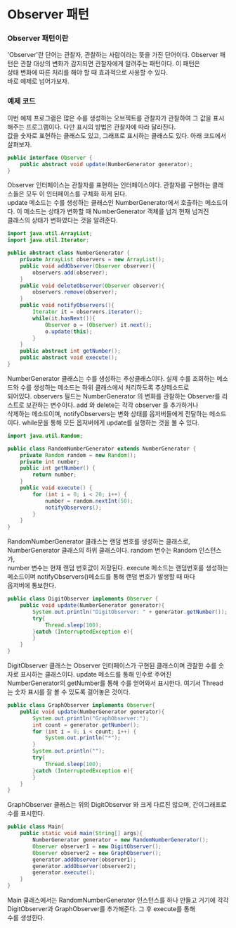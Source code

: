 # Observer 패턴

### Observer 패턴이란
'Observer'란 단어는 관찰자, 관찰하는 사람이라는 뜻을 가진 단어이다. Observer 패턴은 관찰 대상의 변화가 감지되면 관찰자에게 알려주는 패턴이다. 이 패턴은\
상태 변화에 따른 처리를 해야 할 때 효과적으로 사용할 수 있다.\
바로 예제로 넘어가보자.

### 예제 코드
이번 예제 프로그램은 많은 수를 생성하는 오브젝트를 관찰자가 관찰하여 그 값을 표시해주는 프로그램이다. 다만 표시의 방법은 관찰자에 따라 달라진다.\
값을 숫자로 표현하는 클래스도 있고, 그래프로 표시하는 클래스도 있다. 아래 코드에서 살펴보자.

```java
public interface Observer {
    public abstract void update(NumberGenerator generator);
}
```
Observer 인터페이스는 관찰자를 표현하는 인터페이스이다. 관찰자를 구현하는 클래스들은 모두 이 인터페이스를 구체화 하게 된다.\
update 메소드는 수를 생성하는 클래스인 NumberGenerator에서 호출하는 메소드이다. 이 메소드는 상태가 변화할 때 NumberGenerator 객체를 넘겨 현재 넘겨진\
클래스의 상태가 변하였다는 것을 알려준다.

```java
import java.util.ArrayList;
import java.util.Iterator;

public abstract class NumberGenerator {
    private ArrayList observers = new ArrayList();
    public void addObserver(Observer observer){
        observers.add(observer);
    }
    public void deleteObserver(Observer observer){
        observers.remove(observer);
    }
    public void notifyObservers(){
        Iterator it = observers.iterator();
        while(it.hasNext()){
            Observer o = (Observer) it.next();
            o.update(this);
        }
    }
    public abstract int getNumber();
    public abstract void execute();
}
```
NumberGenerator 클래스는 수를 생성하는 추상클래스이다. 실제 수를 조회하는 메소드와 수를 생성하는 메소드는 하위 클래스에서 처리하도록 추상메소드로\
되어있다. observers 필드는 NumberGenerator 의 변화를 관찰하는 Observer를 리스트로 보관하는 변수이다. add 와 delete는 각각 observer 를 추가하거나\
삭제하는 메소드이며, notifyObservers는 변화 상태를 옵저버들에게 전달하는 메소드이다. while문을 통해 모든 옵저버에게 update를 실행하는 것을 볼 수 있다.

```java
import java.util.Random;

public class RandomNumberGenerator extends NumberGenerator {
    private Random random = new Random();
    private int number;
    public int getNumber() {
        return number;
    }
    public void execute() {
        for (int i = 0; i < 20; i++) {
            number = random.nextInt(50);
            notifyObservers();
        }
    }
}
```
RandomNumberGenerator 클래스는 랜덤 번호를 생성하는 클래스로, NumberGenerator 클래스의 하위 클래스이다. random 변수는 Random 인스턴스가, \
number 변수는 현재 랜덤 번호값이 저장된다. execute 메소드는 랜덤번호를 생성하는 메소드이며 notifyObservers()메소드를 통해 랜덤 번호가 발생할 때 마다 \
옵저버에 통보한다.

```java
public class DigitObserver implements Observer {
    public void update(NumberGenerator generator){
        System.out.println("DigitObserver: " + generator.getNumber());
        try{
            Thread.sleep(100);
        }catch (InterruptedException e){
        }
    }
}
```
DigitObserver 클래스는 Observer 인터페이스가 구현된 클래스이며 관찰한 수를 숫자로 표시하는 클래스이다. update 메소드를 통해 인수로 주어진\
NumberGenerator의 getNumber를 통해 수를 얻어와서 표시한다. 여기서 Thread 는 숫자 표시를 잘 볼 수 있도록 걸어놓은 것이다.

```java
public class GraphObserver implements Observer{
    public void update(NumberGenerator generator){
        System.out.println("GraphObserver:");
        int count = generator.getNumber();
        for (int i = 0; i < count; i++) {
            System.out.println("*");
        }
        System.out.println("");
        try{
            Thread.sleep(100);
        }catch (InterruptedException e){
        }
    }
}
```
GraphObserver 클래스는 위의 DigitObserver 와 크게 다르진 않으며, 간이그래프로 수를 표시한다.

```java
public class Main{
    public static void main(String[] args){
        NumberGenerator generator = new RandomNumberGenerator();
        Observer observer1 = new DigitObserver();
        Observer observer2 = new GraphObserver();
        generator.addObserver(observer1);
        generator.addObserver(observer2);
        generator.execute();
    }
}
```
Main 클래스에서는 RandomNumberGenerator 인스턴스를 하나 만들고 거기에 각각 DigitObserver과 GraphObserver를 추가해준다. 그 후 execute를 통해\
수를 생성한다.
